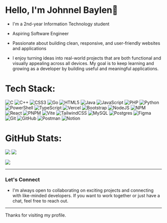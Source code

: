 #  Hello, I'm Johnnel Baylen👋

- I'm a 2nd-year Information Technology student  
- Aspiring Software Engineer  
- Passionate about building clean, responsive, and user-friendly websites and applications  

- I enjoy turning ideas into real-world projects that are both functional and visually appealing across all devices. My goal is to keep learning and growing as a developer by building useful and meaningful applications.

# Tech Stack:

  ![C](https://img.shields.io/badge/c-%2300599C.svg?style=for-the-badge&logo=c&logoColor=white)
  ![C++](https://img.shields.io/badge/c++-%2300599C.svg?style=for-the-badge&logo=c%2B%2B&logoColor=white) 
  ![CSS3](https://img.shields.io/badge/css3-%231572B6.svg?style=for-the-badge&logo=css3&logoColor=white) 
  ![Go](https://img.shields.io/badge/go-%2300ADD8.svg?style=for-the-badge&logo=go&logoColor=white)
  ![HTML5](https://img.shields.io/badge/html5-%23E34F26.svg?style=for-the-badge&logo=html5&logoColor=white)
  ![Java](https://img.shields.io/badge/java-%23ED8B00.svg?style=for-the-badge&logo=openjdk&logoColor=white)
  ![JavaScript](https://img.shields.io/badge/javascript-%23323330.svg?style=for-the-badge&logo=javascript&logoColor=%23F7DF1E) 
  ![PHP](https://img.shields.io/badge/php-%23777BB4.svg?style=for-the-badge&logo=php&logoColor=white) 
  ![Python](https://img.shields.io/badge/python-3670A0?style=for-the-badge&logo=python&logoColor=ffdd54)
  ![PowerShell](https://img.shields.io/badge/PowerShell-%235391FE.svg?style=for-the-badge&logo=powershell&logoColor=white)
  ![TypeScript](https://img.shields.io/badge/typescript-%23007ACC.svg?style=for-the-badge&logo=typescript&logoColor=white) 
  ![Vercel](https://img.shields.io/badge/vercel-%23000000.svg?style=for-the-badge&logo=vercel&logoColor=white) 
  ![Bootstrap](https://img.shields.io/badge/bootstrap-%238511FA.svg?style=for-the-badge&logo=bootstrap&logoColor=white) 
  ![NodeJS](https://img.shields.io/badge/node.js-6DA55F?style=for-the-badge&logo=node.js&logoColor=white) 
  ![NPM](https://img.shields.io/badge/NPM-%23CB3837.svg?style=for-the-badge&logo=npm&logoColor=white)
  ![React](https://img.shields.io/badge/react-%2320232a.svg?style=for-the-badge&logo=react&logoColor=%2361DAFB) 
  ![PNPM](https://img.shields.io/badge/pnpm-%234a4a4a.svg?style=for-the-badge&logo=pnpm&logoColor=f69220) 
  ![Vite](https://img.shields.io/badge/vite-%23646CFF.svg?style=for-the-badge&logo=vite&logoColor=white) 
  ![TailwindCSS](https://img.shields.io/badge/tailwindcss-%2338B2AC.svg?style=for-the-badge&logo=tailwind-css&logoColor=white)
  ![MySQL](https://img.shields.io/badge/mysql-4479A1.svg?style=for-the-badge&logo=mysql&logoColor=white)
  ![Postgres](https://img.shields.io/badge/postgres-%23316192.svg?style=for-the-badge&logo=postgresql&logoColor=white) 
  ![Figma](https://img.shields.io/badge/figma-%23F24E1E.svg?style=for-the-badge&logo=figma&logoColor=white)
  ![Git](https://img.shields.io/badge/git-%23F05033.svg?style=for-the-badge&logo=git&logoColor=white) 
  ![GitHub](https://img.shields.io/badge/github-%23121011.svg?style=for-the-badge&logo=github&logoColor=white)
  ![Postman](https://img.shields.io/badge/Postman-FF6C37?style=for-the-badge&logo=postman&logoColor=white)
  ![Notion](https://img.shields.io/badge/Notion-%23000000.svg?style=for-the-badge&logo=notion&logoColor=white)

# GitHub Stats:
![](https://github-readme-stats.vercel.app/api?username=johnnelbaylen&theme=dark&hide_border=false&include_all_commits=false&count_private=false)
![](https://github-readme-stats.vercel.app/api/top-langs/?username=johnnelbaylen&theme=dark&hide_border=false&include_all_commits=false&count_private=false&layout=compact) <br/>

![](https://nirzak-streak-stats.vercel.app/?user=johnnelbaylen&theme=dark&hide_border=false)<br/>



---
### Let's Connect

- I'm always open to collaborating on exciting projects and connecting with like-minded developers. If you want to work together or just have a chat, feel free to reach out.

---

Thanks for visiting my profile.
